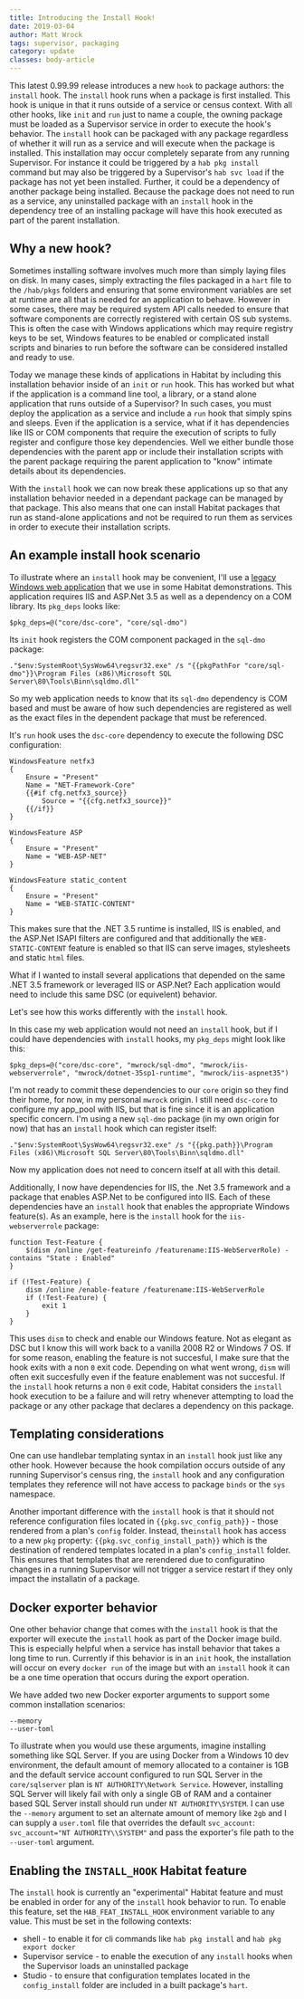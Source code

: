 ```yaml
---
title: Introducing the Install Hook!
date: 2019-03-04
author: Matt Wrock
tags: supervisor, packaging
category: update
classes: body-article
---
```


This latest 0.99.99 release introduces a new `hook` to package authors: the `install` hook. The `install` hook runs when a package is first installed. This hook is unique in that it runs outside of a service or census context. With all other hooks, like `init` and `run` just to name a couple, the owning package must be loaded as a Supervisor service in order to execute the hook's behavior. The `install` hook can be packaged with any package regardless of whether it will run as a service and will execute when the package is installed. This installation may occur completely separate from any running Supervisor. For instance it could be triggered by a `hab pkg install` command but may also be triggered by a Supervisor's `hab svc load` if the package has not yet been installed. Further, it could be a dependency of another package being installed. Because the package does not need to run as a service, any uninstalled package with an `install` hook in the dependency tree of an installing package will have this hook executed as part of the parent installation.

## Why a new hook?

Sometimes installing software involves much more than simply laying files on disk. In many cases, simply extracting the files packaged in a `hart` file to the `/hab/pkgs` folders and ensuring that some environment variables are set at runtime are all that is needed for an application to behave. However in some cases, there may be required system API calls needed to ensure that software components are correctly registered with certain OS sub systems. This is often the case with Windows applications which may require registry keys to be set, Windows features to be enabled or complicated install scripts and binaries to run before the software can be considered installed and ready to use.

Today we manage these kinds of applications in Habitat by including this installation behavior inside of an `init` or `run` hook. This has worked but what if the application is a command line tool, a library, or a stand alone application that runs outside of a Supervisor? In such cases, you must deploy the application as a service and include a `run` hook that simply spins and sleeps. Even if the application is a service, what if it has dependencies like IIS or COM components that require the execution of scripts to fully register and configure those key dependencies. Well we either bundle those dependencies with the parent app or include their installation scripts with the parent package requiring the parent application to "know" intimate details about its dependencies.

With the `install` hook we can now break these applications up so that any installation behavior needed in a dependant package can be managed by that package. This also means that one can install Habitat packages that run as stand-alone applications and not be required to run them as services in order to execute their installation scripts.

## An example install hook scenario

To illustrate where an `install` hook may be convenient, I'll use a [legacy Windows web application](https://github.com/habitat-sh/sqlwebadmin) that we use in some Habitat demonstrations. This application requires IIS and ASP.Net 3.5 as well as a dependency on a COM library. Its `pkg_deps` looks like:

```
$pkg_deps=@("core/dsc-core", "core/sql-dmo")
```

Its `init` hook registers the COM component packaged in the `sql-dmo` package:

```
."$env:SystemRoot\SysWow64\regsvr32.exe" /s "{{pkgPathFor "core/sql-dmo"}}\Program Files (x86)\Microsoft SQL Server\80\Tools\Binn\sqldmo.dll"
```

So my web application needs to know that its `sql-dmo` dependency is COM based and must be aware of how such dependencies are registered as well as the exact files in the dependent package that must be referenced.

It's `run` hook uses the `dsc-core` dependency to execute the following DSC configuration:

```
WindowsFeature netfx3 
{ 
    Ensure = "Present"
    Name = "NET-Framework-Core"
    {{#if cfg.netfx3_source}}
        Source = "{{cfg.netfx3_source}}"
    {{/if}}
}

WindowsFeature ASP 
{ 
    Ensure = "Present"
    Name = "WEB-ASP-NET"
}

WindowsFeature static_content 
{ 
    Ensure = "Present"
    Name = "WEB-STATIC-CONTENT"
}
```

This makes sure that the .NET 3.5 runtime is installed, IIS is enabled, and the ASP.Net ISAPI filters are configured and that additionally the `WEB-STATIC-CONTENT` feature is enabled so that IIS can serve images, stylesheets and static `html` files.

What if I wanted to install several applications that depended on the same .NET 3.5 framework or leveraged IIS or ASP.Net? Each application would need to include this same DSC (or equivelent) behavior.

Let's see how this works differently with the `install` hook.

In this case my web application would not need an `install` hook, but if I could have dependencies with `install` hooks, my `pkg_deps` might look like this:

```
$pkg_deps=@("core/dsc-core", "mwrock/sql-dmo", "mwrock/iis-webserverrole", "mwrock/dotnet-35sp1-runtime", "mwrock/iis-aspnet35")
```

I'm not ready to commit these dependencies to our `core` origin so they find their home, for now, in my personal `mwrock` origin. I still need `dsc-core` to configure my app_pool with IIS, but that is fine since it is an application specific concern. I'm using a new `sql-dmo` package (in my own origin for now) that has an `install` hook which can register itself:

```
."$env:SystemRoot\SysWow64\regsvr32.exe" /s "{{pkg.path}}\Program Files (x86)\Microsoft SQL Server\80\Tools\Binn\sqldmo.dll"
```

Now my application does not need to concern itself at all with this detail.

Additionally, I now have dependencies for IIS, the .Net 3.5 framework and a package that enables ASP.Net to be configured into IIS. Each of these dependencies have an `install` hook that enables the appropriate Windows feature(s). As an example, here is the `install` hook for the `iis-webserverrole` package:


```
function Test-Feature {
    $(dism /online /get-featureinfo /featurename:IIS-WebServerRole) -contains "State : Enabled"
}

if (!Test-Feature) {
    dism /online /enable-feature /featurename:IIS-WebServerRole
    if (!Test-Feature) {
        exit 1
    }
}
```

This uses `dism` to check and enable our Windows feature. Not as elegant as DSC but I know this will work back to a vanilla 2008 R2 or Windows 7 OS. If for some reason, enabling the feature is not succesful, I make sure that the hook exits with a non `0` exit code. Depending on what went wrong, `dism` will often exit succesfully even if the feature enablement was not succesful. If the `install` hook returns a non `0` exit code, Habitat considers the `install` hook execution to be a failure and will retry whenever attempting to load the package or any other package that declares a dependency on this package.

## Templating considerations

One can use handlebar templating syntax in an `install` hook just like any other hook. However because the hook compilation occurs outside of any running Supervisor's census ring, the `install` hook and any configuration templates they reference will not have access to package `binds` or the `sys` namespace.

Another important difference with the `install` hook is that it should not reference configuration files located in `{{pkg.svc_config_path}}` - those rendered from a plan's `config` folder. Instead, the`install` hook has access to a new `pkg` property: `{{pkg.svc_config_install_path}}` which is the destination of rendered templates located in a plan's `config_install` folder. This ensures that templates that are rerendered due to configuratino changes in a running Supervisor will not trigger a service restart if they only impact the installatin of a package.

## Docker exporter behavior

One other behavior change that comes with the `install` hook is that the exporter will execute the `install` hook as part of the Docker image build. This is especially helpful when a service has install behavior that takes a long time to run. Currently if this behavior is in an `init` hook, the installation will occur on every `docker run` of the image but with an `install` hook it can be a one time operation that occurs during the export operation.

We have added two new Docker exporter arguments to support some common installation scenarios:

```
--memory
--user-toml
```

To illustrate when you would use these arguments, imagine installing something like SQL Server. If you are using Docker from a Windows 10 dev environment, the default amount of memory allocated to a container is 1GB and the default service account configured to run SQL Server in the `core/sqlserver` plan is `NT AUTHORITY\Network Service`. However, installing SQL Server will likely fail with only a single GB of RAM and a container based SQL Server install should run under `NT AUTHORITY\SYSTEM`. I can use the `--memory` argument to set an alternate amount of memory like `2gb` and I can supply a `user.toml` file that overrides the default `svc_account`: `svc_account="NT AUTHORITY\\SYSTEM"` and pass the exporter's file path to the `--user-toml` argument.

## Enabling the `INSTALL_HOOK` Habitat feature

The `install` hook is currently an "experimental" Habitat feature and must be enabled in order for any of the `install` hook behavior to run. To enable this feature, set the `HAB_FEAT_INSTALL_HOOK` environment variable to any value. This must be set in the following contexts:

* shell - to enable it for cli commands like `hab pkg install` and `hab pkg export docker`
* Supervisor service - to enable the execution of any `install` hooks when the Supervisor loads an uninstalled package
* Studio - to ensure that configuration templates located in the `config_install` folder are included in a built package's `hart`.
